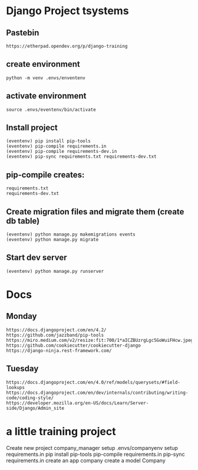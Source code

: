 # Django Project tsystems

## Pastebin

    https://etherpad.opendev.org/p/django-training

## create environment

    python -m venv .envs/enventenv

## activate environment

    source .envs/eventenv/bin/activate

## Install project

    (eventenv) pip install pip-tools
    (eventenv) pip-compile requirements.in
    (eventenv) pip-compile requirements-dev.in
    (eventenv) pip-sync requirements.txt requirements-dev.txt

## pip-compile creates:

    requirements.txt 
    requirements-dev.txt

## Create migration files and migrate them (create db table)

    (eventenv) python manage.py makemigrations events
    (eventenv) python manage.py migrate

## Start dev server

    (eventenv) python manage.py runserver

# Docs

## Monday

    https://docs.djangoproject.com/en/4.2/
    https://github.com/jazzband/pip-tools
    https://miro.medium.com/v2/resize:fit:700/1*aICZBUzrgLgc5GoWuiFHcw.jpeg
    https://github.com/cookiecutter/cookiecutter-django
    https://django-ninja.rest-framework.com/

## Tuesday

    https://docs.djangoproject.com/en/4.0/ref/models/querysets/#field-lookups
    https://docs.djangoproject.com/en/dev/internals/contributing/writing-code/coding-style/
    https://developer.mozilla.org/en-US/docs/Learn/Server-side/Django/Admin_site



# a little training project

Create new project company_manager
setup .envs/companyenv
setup requirements.in 
pip install pip-tools 
pip-compile requirements.in 
pip-sync requirements.in
create an app company
create a model Company